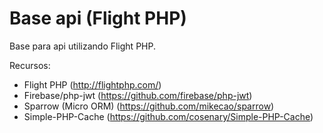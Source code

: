 # Base api (Flight PHP)

Base para api utilizando Flight PHP.

Recursos:
- Flight PHP (http://flightphp.com/)
- Firebase/php-jwt (https://github.com/firebase/php-jwt)
- Sparrow (Micro ORM) (https://github.com/mikecao/sparrow)
- Simple-PHP-Cache (https://github.com/cosenary/Simple-PHP-Cache)
